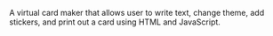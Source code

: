 A virtual card maker that allows user to write text, change theme, add stickers, and print out a card using HTML and JavaScript.
